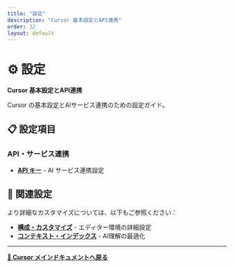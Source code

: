 ```yaml
---
title: "設定"
description: "Cursor 基本設定とAPI連携"
order: 32
layout: default
---
```


# ⚙️ 設定

**Cursor 基本設定とAPI連携**

Cursor の基本設定とAIサービス連携のための設定ガイド。

## 📋 設定項目

### API・サービス連携
- **[API キー](api-keys.md)** - AI サービス連携設定

## 🔗 関連設定

より詳細なカスタマイズについては、以下もご参照ください：

- **[構成・カスタマイズ](../configuration/index.md)** - エディター環境の詳細設定
- **[コンテキスト・インデックス](../context/index.md)** - AI理解の最適化

---

**[📖 Cursor メインドキュメントへ戻る](../index.md)**
